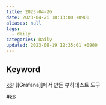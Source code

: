 ```yaml
---
title: 2023-04-26
date: 2023-04-26 18:13:00 +0900
aliases: null
tags:
  - daily
categories: Daily
updated: 2023-08-19 12:35:01 +0900
---
```


## Keyword

[k6](https://k6.io/): [[Grafana]]에서 만든 부하테스트 도구

#k6
